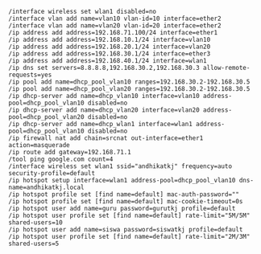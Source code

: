 
    /interface wireless set wlan1 disabled=no
    /interface vlan add name=vlan10 vlan-id=10 interface=ether2
    /interface vlan add name=vlan20 vlan-id=20 interface=ether2
    /ip address add address=192.168.71.100/24 interface=ether1
    /ip address add address=192.168.10.1/24 interface=vlan10                                                                            /ip address add address=192.168.20.1/24 interface=vlan20                                                                            /ip address add address=192.168.30.1/24 interface=ether3                                                                            /ip address add address=192.168.40.1/24 interface=wlan1                                                                             /ip dns set servers=8.8.8.8,192.168.30.2,192.168.30.3 allow-remote-requests=yes
    /ip pool add name=dhcp_pool_vlan10 ranges=192.168.30.2-192.168.30.5
    /ip pool add name=dhcp_pool_vlan20 ranges=192.168.30.2-192.168.30.5
    /ip dhcp-server add name=dhcp_vlan10 interface=vlan10 address-pool=dhcp_pool_vlan10 disabled=no
    /ip dhcp-server add name=dhcp_vlan20 interface=vlan20 address-pool=dhcp_pool_vlan20 disabled=no
    /ip dhcp-server add name=dhcp_wlan1 interface=wlan1 address-pool=dhcp_pool_vlan10 disabled=no
    /ip firewall nat add chain=srcnat out-interface=ether1 action=masquerade
    /ip route add gateway=192.168.71.1
    /tool ping google.com count=4
    /interface wireless set wlan1 ssid="andhikatkj" frequency=auto security-profile=default
    /ip hotspot setup interface=wlan1 address-pool=dhcp_pool_vlan10 dns-name=andhikatkj.local
    /ip hotspot profile set [find name=default] mac-auth-password=""
    /ip hotspot profile set [find name=default] mac-cookie-timeout=0s
    /ip hotspot user add name=guru password=gurutkj profile=default
    /ip hotspot user profile set [find name=default] rate-limit="5M/5M" shared-users=10
    /ip hotspot user add name=siswa password=siswatkj profile=default
    /ip hotspot user profile set [find name=default] rate-limit="2M/3M" shared-users=5
